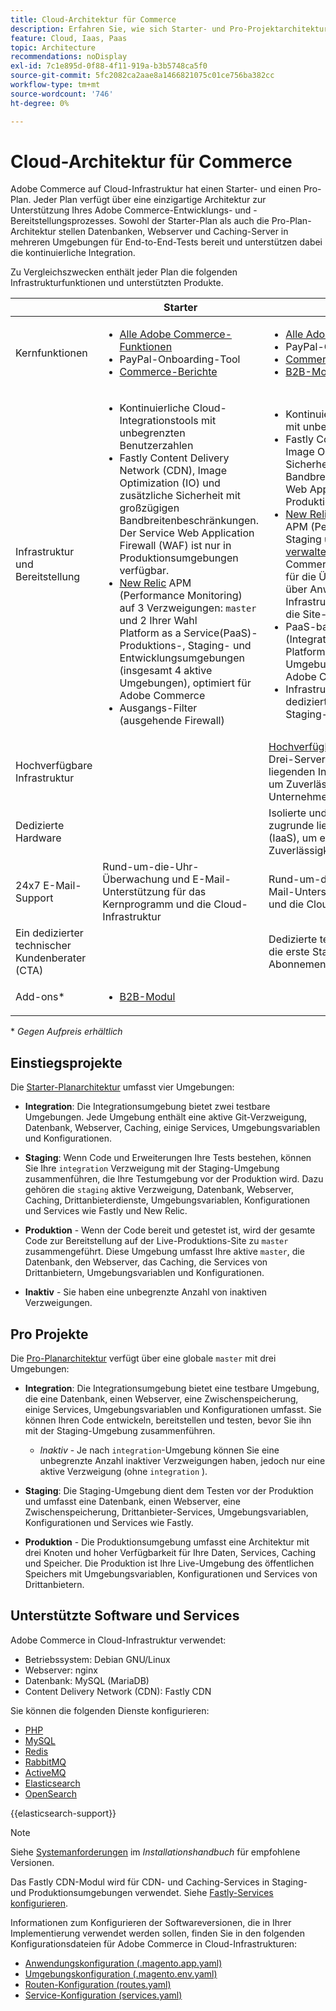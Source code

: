 ```yaml
---
title: Cloud-Architektur für Commerce
description: Erfahren Sie, wie sich Starter- und Pro-Projektarchitekturen bei Commerce in der Cloud-Infrastruktur unterscheiden.
feature: Cloud, Iaas, Paas
topic: Architecture
recommendations: noDisplay
exl-id: 7c1e895d-0f88-4f11-919a-b3b5748ca5f0
source-git-commit: 5fc2082ca2aae8a1466821075c01ce756ba382cc
workflow-type: tm+mt
source-wordcount: '746'
ht-degree: 0%

---
```


# Cloud-Architektur für Commerce

Adobe Commerce auf Cloud-Infrastruktur hat einen Starter- und einen Pro-Plan. Jeder Plan verfügt über eine einzigartige Architektur zur Unterstützung Ihres Adobe Commerce-Entwicklungs- und -Bereitstellungsprozesses. Sowohl der Starter-Plan als auch die Pro-Plan-Architektur stellen Datenbanken, Webserver und Caching-Server in mehreren Umgebungen für End-to-End-Tests bereit und unterstützen dabei die kontinuierliche Integration.

Zu Vergleichszwecken enthält jeder Plan die folgenden Infrastrukturfunktionen und unterstützten Produkte.

|          | Starter | Profi |
| -------- | --------------------| ------------------ |
| Kernfunktionen | <ul><li>[Alle Adobe Commerce-Funktionen](https://experienceleague.adobe.com/docs/commerce-operations/release/features.html?lang=de)</li><li>PayPal-Onboarding-Tool</li><li>[Commerce-Berichte](https://business.adobe.com/products/magento/business-intelligence.html?_ga=2.85288604.442698376.1665067470-1322106587.1655147209)</li></ul> | <ul><li>[Alle Adobe Commerce-Funktionen](https://experienceleague.adobe.com/docs/commerce-operations/release/features.html?lang=de)</li><li>PayPal-Onboarding-Tool</li><li>[Commerce-Berichte](https://business.adobe.com/products/magento/business-intelligence.html?_ga=2.85288604.442698376.1665067470-1322106587.1655147209)</li><li>[B2B-Modul](https://business.adobe.com/products/magento/b2b-ecommerce.html?_ga=2.105948422.442698376.1665067470-1322106587.1655147209)</li></ul> |
| Infrastruktur und Bereitstellung | <ul><li>Kontinuierliche Cloud-Integrationstools mit unbegrenzten Benutzerzahlen</li><li>Fastly Content Delivery Network (CDN), Image Optimization (IO) und zusätzliche Sicherheit mit großzügigen Bandbreitenbeschränkungen. Der Service Web Application Firewall (WAF) ist nur in Produktionsumgebungen verfügbar.</li><li>[New Relic](../monitor/new-relic-service.md) APM (Performance Monitoring) auf 3 Verzweigungen: `master` und 2 Ihrer Wahl<br>Platform as a Service(PaaS)-Produktions-, Staging- und Entwicklungsumgebungen (insgesamt 4 aktive Umgebungen), optimiert für Adobe Commerce</li><li>Ausgangs-Filter (ausgehende Firewall)</li></ul> | <ul><li>Kontinuierliche Cloud-Integrationstools mit unbegrenzten Benutzerzahlen</li><li>Fastly Content Delivery Network (CDN), Image Optimization (IO) und zusätzliche Sicherheit mit großzügigen Bandbreitenbeschränkungen. Der Service Web Application Firewall (WAF) ist nur in Produktionsumgebungen verfügbar.</li><li>[New Relic](../monitor/new-relic-service.md) Produktionsinfrastruktur + APM (Performance Monitoring) für Staging und Produktion. Die [Richtlinie für verwaltete Warnhinweise](../monitor/investigate-performance.md#monitor-performance-with-managed-alerts) für Adobe Commerce implementiert Best Practices für die Überwachung, um Sie proaktiv über Anwendungs- und Infrastrukturprobleme zu informieren, die die Site-Leistung beeinträchtigen.</li><li>PaaS-basierte (Integrations[Entwicklungs-)Umgebungen &#x200B;](pro-architecture.md#integration-environment) Platform as a Service (2 aktive Umgebungen insgesamt), optimiert für Adobe Commerce</li><li>Infrastructure as a Service (IaaS) - dedizierte virtuelle Infrastruktur für Staging- und Produktionsumgebungen</li></ul> |
| Hochverfügbare Infrastruktur | | [Hochverfügbarkeitsarchitektur](pro-architecture.md#redundant-hardware) mit einem Drei-Server-Setup in der zugrunde liegenden Infrastructure as a Service (IaaS), um Zuverlässigkeit und Verfügbarkeit auf Unternehmensniveau zu bieten |
| Dedizierte Hardware | | Isolierte und dedizierte Hardware in der zugrunde liegenden Infrastruktur als Service (IaaS), um ein noch höheres Maß an Zuverlässigkeit und Verfügbarkeit zu bieten |
| 24x7 E-Mail-Support | Rund-um-die-Uhr-Überwachung und E-Mail-Unterstützung für das Kernprogramm und die Cloud-Infrastruktur | Rund-um-die-Uhr-Überwachung und E-Mail-Unterstützung für das Kernprogramm und die Cloud-Infrastruktur |
| Ein dedizierter technischer Kundenberater (CTA) | | Dedizierte technische Kontoverwaltung für die erste Startzeit, beginnend mit Ihrem Abonnement bis zum ersten Start Ihrer Site |
| Add-ons\* | <ul><li>[B2B-Modul](https://business.adobe.com/products/magento/b2b-ecommerce.html)</li></ul> |

\* _Gegen Aufpreis erhältlich_

## Einstiegsprojekte

Die [Starter-Planarchitektur](starter-architecture.md) umfasst vier Umgebungen:

- **Integration**: Die Integrationsumgebung bietet zwei testbare Umgebungen. Jede Umgebung enthält eine aktive Git-Verzweigung, Datenbank, Webserver, Caching, einige Services, Umgebungsvariablen und Konfigurationen.

- **Staging**: Wenn Code und Erweiterungen Ihre Tests bestehen, können Sie Ihre `integration` Verzweigung mit der Staging-Umgebung zusammenführen, die Ihre Testumgebung vor der Produktion wird. Dazu gehören die `staging` aktive Verzweigung, Datenbank, Webserver, Caching, Drittanbieterdienste, Umgebungsvariablen, Konfigurationen und Services wie Fastly und New Relic.

- **Produktion** - Wenn der Code bereit und getestet ist, wird der gesamte Code zur Bereitstellung auf der Live-Produktions-Site zu `master` zusammengeführt. Diese Umgebung umfasst Ihre aktive `master`, die Datenbank, den Webserver, das Caching, die Services von Drittanbietern, Umgebungsvariablen und Konfigurationen.

- **Inaktiv** - Sie haben eine unbegrenzte Anzahl von inaktiven Verzweigungen.

## Pro Projekte

Die [Pro-Planarchitektur](pro-architecture.md) verfügt über eine globale `master` mit drei Umgebungen:

- **Integration**: Die Integrationsumgebung bietet eine testbare Umgebung, die eine Datenbank, einen Webserver, eine Zwischenspeicherung, einige Services, Umgebungsvariablen und Konfigurationen umfasst. Sie können Ihren Code entwickeln, bereitstellen und testen, bevor Sie ihn mit der Staging-Umgebung zusammenführen.

   - _Inaktiv_ - Je nach `integration`-Umgebung können Sie eine unbegrenzte Anzahl inaktiver Verzweigungen haben, jedoch nur eine aktive Verzweigung (ohne `integration` ).

- **Staging**: Die Staging-Umgebung dient dem Testen vor der Produktion und umfasst eine Datenbank, einen Webserver, eine Zwischenspeicherung, Drittanbieter-Services, Umgebungsvariablen, Konfigurationen und Services wie Fastly.

- **Produktion** - Die Produktionsumgebung umfasst eine Architektur mit drei Knoten und hoher Verfügbarkeit für Ihre Daten, Services, Caching und Speicher. Die Produktion ist Ihre Live-Umgebung des öffentlichen Speichers mit Umgebungsvariablen, Konfigurationen und Services von Drittanbietern.

## Unterstützte Software und Services

Adobe Commerce in Cloud-Infrastruktur verwendet:

- Betriebssystem: Debian GNU/Linux
- Webserver: nginx
- Datenbank: MySQL (MariaDB)
- Content Delivery Network (CDN): Fastly CDN

Sie können die folgenden Dienste konfigurieren:

- [PHP](../application/php-settings.md)
- [MySQL](../services/mysql.md)
- [Redis](../services/redis.md)
- [RabbitMQ](../services/rabbitmq.md)
- [ActiveMQ](../services/activemq.md)
- [Elasticsearch](../services/elasticsearch.md)
- [OpenSearch](../services/opensearch.md)

{{elasticsearch-support}}

>[!NOTE]
>
>Siehe [Systemanforderungen](https://experienceleague.adobe.com/docs/commerce-operations/installation-guide/system-requirements.html?lang=de) im _Installationshandbuch_ für empfohlene Versionen.

Das Fastly CDN-Modul wird für CDN- und Caching-Services in Staging- und Produktionsumgebungen verwendet. Siehe [Fastly-Services konfigurieren](../cdn/fastly.md).

Informationen zum Konfigurieren der Softwareversionen, die in Ihrer Implementierung verwendet werden sollen, finden Sie in den folgenden Konfigurationsdateien für Adobe Commerce in Cloud-Infrastrukturen:

- [Anwendungskonfiguration (.magento.app.yaml)](../application/configure-app-yaml.md)
- [Umgebungskonfiguration (.magento.env.yaml)](../environment/configure-env-yaml.md)
- [Routen-Konfiguration (routes.yaml)](../routes/routes-yaml.md)
- [Service-Konfiguration (services.yaml)](../services/services-yaml.md)
